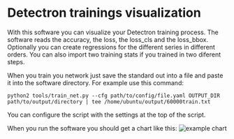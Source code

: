 # Detectron trainings visualization
With this software you can visualize your Detectron training process. The software reads the accuracy, the loss, the loss_cls and the loss_bbox. Optionally you can create regressions for the different series in different orders. You can also import two training stats if you trained in two diferent steps.

When you train you network just save the standard out into a file and paste it into the software directory. For example use this command: 
```
python2 tools/train_net.py --cfg path/to/config/file.yaml OUTPUT_DIR path/to/output/directory | tee /home/ubuntu/output/60000train.txt
```

You can configure the script with the settings at the top of the script.

When you run the software you should get a chart like this:
![example chart](https://github.com/mattifrind/detectron-trainings-visualization/blob/master/output.png)
